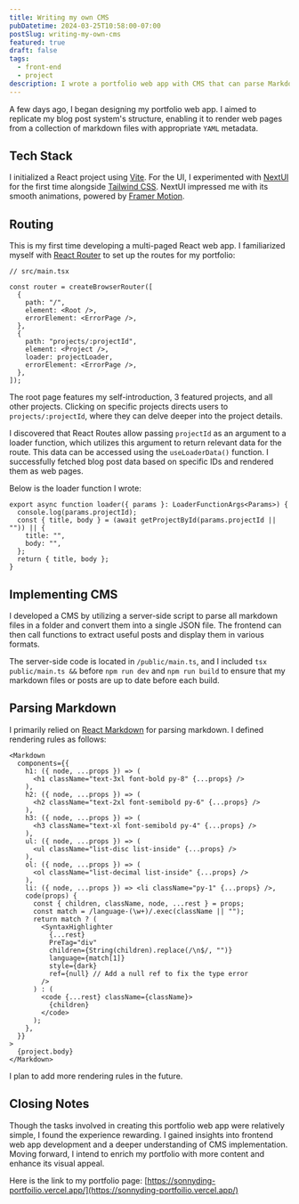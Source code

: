 ```yaml
---
title: Writing my own CMS
pubDatetime: 2024-03-25T10:58:00-07:00
postSlug: writing-my-own-cms
featured: true
draft: false
tags:
  - front-end
  - project
description: I wrote a portfolio web app with CMS that can parse Markdown posts.
---
```

A few days ago, I began designing my portfolio web app. I aimed to replicate my blog post system's structure, enabling it to render web pages from a collection of markdown files with appropriate `YAML` metadata.

## Tech Stack

I initialized a React project using [Vite](https://vitejs.dev/). For the UI, I experimented with [NextUI](https://nextui.org/) for the first time alongside [Tailwind CSS](https://tailwindcss.com/). NextUI impressed me with its smooth animations, powered by [Framer Motion](https://www.framer.com/motion/).

## Routing

This is my first time developing a multi-paged React web app. I familiarized myself with [React Router](https://reactrouter.com/en/main) to set up the routes for my portfolio:

```tsx
// src/main.tsx

const router = createBrowserRouter([
  {
    path: "/",
    element: <Root />,
    errorElement: <ErrorPage />,
  },
  {
    path: "projects/:projectId",
    element: <Project />,
    loader: projectLoader,
    errorElement: <ErrorPage />,
  },
]);
```

The root page features my self-introduction, 3 featured projects, and all other projects. Clicking on specific projects directs users to `projects/:projectId`, where they can delve deeper into the project details.

I discovered that React Routes allow passing `projectId` as an argument to a loader function, which utilizes this argument to return relevant data for the route. This data can be accessed using the `useLoaderData()` function. I successfully fetched blog post data based on specific IDs and rendered them as web pages.

Below is the loader function I wrote:

```tsx
export async function loader({ params }: LoaderFunctionArgs<Params>) {
  console.log(params.projectId);
  const { title, body } = (await getProjectById(params.projectId || "")) || {
    title: "",
    body: "",
  };
  return { title, body };
}
```

## Implementing CMS

I developed a CMS by utilizing a server-side script to parse all markdown files in a folder and convert them into a single JSON file. The frontend can then call functions to extract useful posts and display them in various formats.

The server-side code is located in `/public/main.ts`, and I included `tsx public/main.ts &&` before `npm run dev` and `npm run build` to ensure that my markdown files or posts are up to date before each build.

## Parsing Markdown

I primarily relied on [React Markdown](https://github.com/remarkjs/react-markdown) for parsing markdown. I defined rendering rules as follows:

```tsx
<Markdown
  components={{
    h1: ({ node, ...props }) => (
      <h1 className="text-3xl font-bold py-8" {...props} />
    ),
    h2: ({ node, ...props }) => (
      <h2 className="text-2xl font-semibold py-6" {...props} />
    ),
    h3: ({ node, ...props }) => (
      <h3 className="text-xl font-semibold py-4" {...props} />
    ),
    ul: ({ node, ...props }) => (
      <ul className="list-disc list-inside" {...props} />
    ),
    ol: ({ node, ...props }) => (
      <ol className="list-decimal list-inside" {...props} />
    ),
    li: ({ node, ...props }) => <li className="py-1" {...props} />,
    code(props) {
      const { children, className, node, ...rest } = props;
      const match = /language-(\w+)/.exec(className || "");
      return match ? (
        <SyntaxHighlighter
          {...rest}
          PreTag="div"
          children={String(children).replace(/\n$/, "")}
          language={match[1]}
          style={dark}
          ref={null} // Add a null ref to fix the type error
        />
      ) : (
        <code {...rest} className={className}>
          {children}
        </code>
      );
    },
  }}
>
  {project.body}
</Markdown>
```

I plan to add more rendering rules in the future.

## Closing Notes

Though the tasks involved in creating this portfolio web app were relatively simple, I found the experience rewarding. I gained insights into frontend web app development and a deeper understanding of CMS implementation. Moving forward, I intend to enrich my portfolio with more content and enhance its visual appeal.

Here is the link to my portfolio page: [https://sonnyding-portfoilio.vercel.app/](https://sonnyding-portfoilio.vercel.app/)